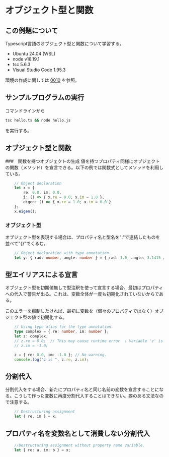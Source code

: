 # オブジェクト型と関数
## この例題について

Typescript言語のオブジェクト型と関数について学習する。
- Ubuntu 24.04 (WSL)
- node v18.19.1
- tsc 5.6.3
- Visual Studio Code 1.95.3

環境の作成に関しては [0010](../0010_install_nodejs/README.md) を参照。
## サンプルプログラムの実行
コマンドラインから
```sh
tsc hello.ts && node hello.js
```
を実行する。
## オブジェクト型と関数
###　関数を持つオブジェクトの生成
値を持つプロパティ同様にオブジェクトの関数（メソッド）を宣言できる。以下の例では関数式としてメソッドを利用している。
```ts
    // Object declaration
    let x = {
        re: 0.0, im: 0.0,
        i: () => { x.re = 0.0; x.im = 1.0 },
        eigen: () => { x.re = 1.0; x.im = 0.0 }
    };
    x.eigen();
```
### オブジェクト型
オブジェクト型を表現する場合は、プロパティ名と型名を":"で連結したものを並べて"{}"でくるむ。
```ts
    // Object declaration with type annotation. 
    let y: { rad: number, angle: number } = { rad: 1.0, angle: 3.1415 / 4 };


```
## 型エイリアスによる宣言
オブジェクト型を初期値無しで型注釈を使って宣言する場合、最初はプロパティへの代入で警告が出る。これは、変数全体が一度も初期化されていないからである。

このエラーを抑制したければ、最初に変数を（個々のプロパティではなく）オブジェクト型の値で初期化する。
```ts
    // Using type alias for the type annotation. 
    type complex = { re: number, im: number };
    let z: complex;
    // z.re = 0.0;  // This may cause runtime error  : Variable 'z' is used before being assigned.ts
    // z.im = -1.0;

    z = { re: 0.0, im: -1.0 }; // No warning.
    console.log("z is ", z.re, z.im);
```

## 分割代入
分割代入をする場合、新たにプロパティ名と同じ名前の変数を宣言することになる。こうして作った変数に再度分割代入することはできない。癖のある文法なので注意する。
```ts
    // Destructuring assignment
    let { re, im } = x;
```
## プロパティ名を変数名として消費しない分割代入
```ts
    //Destructuring assignment without property name variable. 
    let { re: a, im: b } = x;
```
